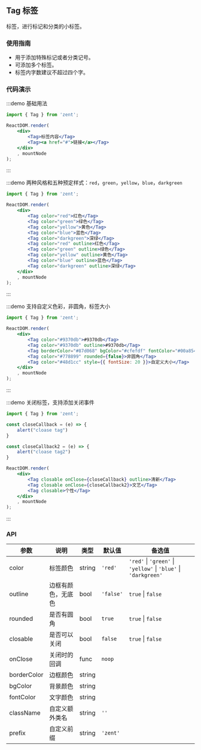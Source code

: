 ## Tag 标签

标签，进行标记和分类的小标签。

### 使用指南

-  用于添加特殊标记或者分类记号。
-  可添加多个标签。
-  标签内字数建议不超过四个字。

### 代码演示

:::demo 基础用法
```jsx
import { Tag } from 'zent';

ReactDOM.render(
	<div>
		<Tag>标签内容</Tag>
		<Tag><a href="#">链接</a></Tag>
	</div>
	, mountNode
);
```
:::

:::demo 两种风格和五种预定样式：`red`，`green`，`yellow`，`blue`，`darkgreen`
```jsx
import { Tag } from 'zent';

ReactDOM.render(
	<div>
		<Tag color="red">红色</Tag>
		<Tag color="green">绿色</Tag>
		<Tag color="yellow">黄色</Tag>
		<Tag color="blue">蓝色</Tag>
		<Tag color="darkgreen">深绿</Tag>
		<Tag color="red" outline>红色</Tag>
		<Tag color="green" outline>绿色</Tag>
		<Tag color="yellow" outline>黄色</Tag>
		<Tag color="blue" outline>蓝色</Tag>
		<Tag color="darkgreen" outline>深绿</Tag>
	</div>
	, mountNode
);
```
:::

:::demo 支持自定义色彩，非圆角，标签大小
```jsx
import { Tag } from 'zent';

ReactDOM.render(
	<div>
		<Tag color="#9370db">#9370db</Tag>
		<Tag color="#9370db" outline>#9370db</Tag>
		<Tag borderColor="#87d068" bgColor="#cfefdf" fontColor="#00a854">自定义色彩</Tag>
		<Tag color="#778899" rounded={false}>非圆角</Tag>
		<Tag color="#48d1cc" style={{ fontSize: 20 }}>自定义大小</Tag>
	</div>
	, mountNode
);
```
:::

:::demo 关闭标签，支持添加关闭事件
```jsx
import { Tag } from 'zent';

const closeCallback = (e) => {
	alert("cloase tag")
}

const closeCallback2 = (e) => {
	alert("cloase tag2")
}

ReactDOM.render(
	<div>
		<Tag closable onClose={closeCallback} outline>清新</Tag>
		<Tag closable onClose={closeCallback2}>文艺</Tag>
		<Tag closable>个性</Tag>
	</div>
	, mountNode
);
```
:::

### API

| 参数    |   说明          | 类型     | 默认值        | 备选值            |
| ------- | -------------  | ------  | -------------|----------------- |
| color   | 标签颜色        | string  | `'red'`      | `'red'` \| `'green'` \| `'yellow'` \| `'blue'` \| `'darkgreen'` |
| outline | 边框有颜色，无底色| bool    | `'false'`    |`true` \| `false`    |
| rounded | 是否有圆角 | bool | `true` | `true` \| `false` |
| closable| 是否可以关闭     | bool    | `false`      | `true` \| `false`   |
| onClose | 关闭时的回调     | func    | `noop`       |                  |
| borderColor | 边框颜色 | string | | |
| bgColor | 背景颜色 | string | | |
| fontColor | 文字颜色 | string | | |
| className| 自定义额外类名  | string   | `''`         |                  |
| prefix  | 自定义前缀      | string   | `'zent'`     |                  |


<style>
.zent-tag{
	margin: 0 10px 5px 0; 
}
</style>
